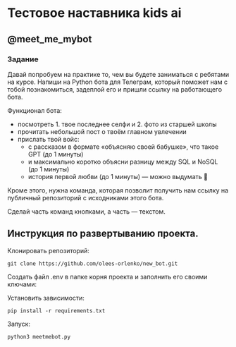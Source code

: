 # Тестовое наставника kids ai

## @meet_me_mybot

### **Задание**

Давай попробуем на практике то, чем вы будете заниматься с ребятами на курсе.
Напиши на Python бота для Телеграм, который поможет нам с тобой познакомиться, задеплой его и пришли ссылку на работающего бота.

Функционал бота:

- посмотреть 1. твое последнее селфи и 2. фото из старшей школы
- прочитать небольшой пост о твоём главном увлечении
- прислать твой войс:
    - с рассказом в формате «объясняю своей бабушке», что такое GPT (до 1 минуты)
    - и максимально коротко объясни разницу между SQL и NoSQL (до 1 минуты)
    - история первой любви (до 1 минуты) — можно выдумать 🤫

Кроме этого, нужна команда, которая позволит получить нам ссылку на публичный репозиторий с исходниками этого бота.

Сделай часть команд кнопками, а часть — текстом.

## Инструкция по развертыванию проекта.
Клонировать репозиторий:
```
git clone https://github.com/olees-orlenko/new_bot.git
```

Создать файл .env в папке корня проекта и заполнить его своими ключами:

Установить зависимости:
```
pip install -r requirements.txt
```

Запуск:
```
python3 meetmebot.py
```
